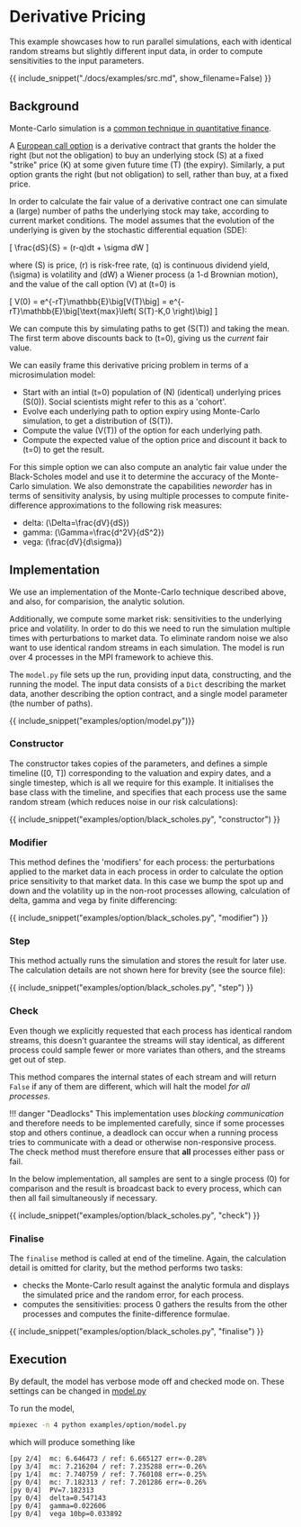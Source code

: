 # Derivative Pricing

This example showcases how to run parallel simulations, each with identical random streams but slightly different input data, in order to compute sensitivities to the input parameters.

{{ include_snippet("./docs/examples/src.md", show_filename=False) }}

## Background

Monte-Carlo simulation is a [common technique in quantitative finance](https://en.wikipedia.org/wiki/Monte_Carlo_methods_in_finance).

A [European call option](https://en.wikipedia.org/wiki/Call_option) is a derivative contract that grants the holder the right (but not the obligation) to buy an underlying stock \(S\) at a fixed "strike" price \(K\) at some given future time \(T\) (the expiry). Similarly, a put option grants the right (but not obligation) to sell, rather than buy, at a fixed price.

In order to calculate the fair value of a derivative contract one can simulate a (large) number of paths the underlying stock may take, according to current market conditions. The model assumes that the evolution of the underlying is given by the stochastic differential equation (SDE):

\[
\frac{dS}{S} = (r-q)dt + \sigma dW
\]

where \(S\) is price, \(r\) is risk-free rate, \(q\) is continuous dividend yield, \(\sigma\) is volatility and \(dW\) a Wiener process (a 1-d Brownian motion), and the value of the call option \(V\) at \(t=0\) is

\[
V(0) = e^{-rT}\mathbb{E}\big[V(T)\big] = e^{-rT}\mathbb{E}\big[\text{max}\left( S(T)-K,0 \right)\big]
\]

We can compute this by simulating paths to get \(S(T)\) and taking the mean. The first term above discounts back to \(t=0\), giving us the *current* fair value.

We can easily frame this derivative pricing problem in terms of a microsimulation model:

- Start with an intial \(t=0\) population of \(N\) (identical) underlying prices \(S(0)\). Social scientists might refer to this as a 'cohort'.
- Evolve each underlying path to option expiry using Monte-Carlo simulation, to get a distribution of \(S(T)\).
- Compute the value \(V(T)\) of the option for each underlying path.
- Compute the expected value of the option price and discount it back to \(t=0\) to get the result.

For this simple option we can also compute an analytic fair value under the Black-Scholes model and use it to determine the accuracy of the Monte-Carlo simulation. We also demonstrate the capabilities _neworder_ has in terms of sensitivity analysis, by using multiple processes to compute finite-difference approximations to the following risk measures:

- delta: \(\Delta=\frac{dV}{dS}\)
- gamma: \(\Gamma=\frac{d^2V}{dS^2}\)
- vega: \(\frac{dV}{d\sigma}\)

## Implementation

We use an implementation of the Monte-Carlo technique described above, and also, for comparision, the analytic solution.

Additionally, we compute some market risk: sensitivities to the underlying price and volatility. In order to do this we need to run the simulation multiple times with perturbations to market data. To eliminate random noise we also want to use identical random streams in each simulation. The model is run over 4 processes in the MPI framework to achieve this.

The `model.py` file sets up the run, providing input data, constructing, and the running the model. The input data consists of a `Dict` describing the market data, another describing the option contract, and a single model parameter (the number of paths).

{{ include_snippet("examples/option/model.py")}}

### Constructor

The constructor takes copies of the parameters, and defines a simple timeline \([0, T]\) corresponding to the valuation and expiry dates, and a single timestep, which is all we require for this example. It initialises the base class with the timeline, and specifies that each process use the same random stream (which reduces noise in our risk calculations):

{{ include_snippet("examples/option/black_scholes.py", "constructor") }}

### Modifier

This method defines the 'modifiers' for each process: the perturbations applied to the market data in each process in order to calculate the option price sensitivity to that market data. In this case we bump the spot up and down and the volatility up in the non-root processes allowing, calculation of delta, gamma and vega by finite differencing:

{{ include_snippet("examples/option/black_scholes.py", "modifier") }}

### Step

This method actually runs the simulation and stores the result for later use. The calculation details are not shown here for brevity (see the source file):

{{ include_snippet("examples/option/black_scholes.py", "step") }}

### Check

Even though we explicitly requested that each process has identical random streams, this doesn't guarantee the streams will stay identical, as different process could sample fewer or more variates than others, and the streams get out of step.

This method compares the internal states of each stream and will return `False` if any of them are different, which will halt the model _for all processes_.

!!! danger "Deadlocks"
    This implementation uses _blocking communication_ and therefore needs to be implemented carefully, since if some processes stop and others continue, a deadlock can occur when a running process tries to communicate with a dead or otherwise non-responsive process. The check method must therefore ensure that **all** processes either pass or fail.

In the below implementation, all samples are sent to a single process (0) for comparison and the result is broadcast back to every process, which can then all fail simultaneously if necessary.

{{ include_snippet("examples/option/black_scholes.py", "check") }}

### Finalise

The `finalise` method is called at end of the timeline. Again, the calculation detail is omitted for clarity, but the method performs two tasks:

- checks the Monte-Carlo result against the analytic formula and displays the simulated price and the random error, for each process.
- computes the sensitivities: process 0 gathers the results from the other processes and computes the finite-difference formulae.

{{ include_snippet("examples/option/black_scholes.py", "finalise") }}

## Execution

By default, the model has verbose mode off and checked mode on. These settings can be changed in [model.py]()

To run the model,

```bash
mpiexec -n 4 python examples/option/model.py
```

which will produce something like

```text
[py 2/4]  mc: 6.646473 / ref: 6.665127 err=-0.28%
[py 3/4]  mc: 7.216204 / ref: 7.235288 err=-0.26%
[py 1/4]  mc: 7.740759 / ref: 7.760108 err=-0.25%
[py 0/4]  mc: 7.182313 / ref: 7.201286 err=-0.26%
[py 0/4]  PV=7.182313
[py 0/4]  delta=0.547143
[py 0/4]  gamma=0.022606
[py 0/4]  vega 10bp=0.033892
```

